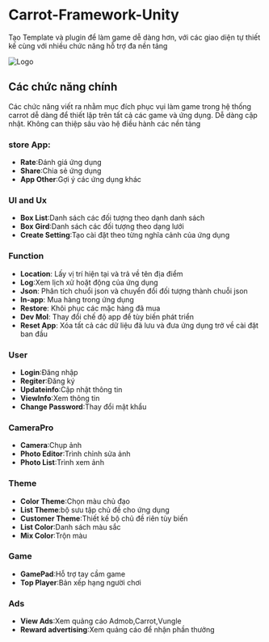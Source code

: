 # Carrot-Framework-Unity
Tạo Template và plugin để làm game dễ dàng hơn, với các giao diện tự thiết kế cùng với nhiều chức năng hỗ trợ đa nền tảng

![Logo](https://kurotsmile.github.io/Carrot/images/logo.png)

## Các chức năng chính
Các chức năng viết ra nhằm mục đích phục vụi làm game trong hệ thống carrot dễ dàng để thiết lập trên tất cả các game và ứng dụng. Dễ dàng cập nhật. Không can thiệp sâu vào hệ điều hành các nền tảng

### store App:
- **Rate**:Đánh giá ứng dụng
- **Share**:Chia sẻ ứng dụng
- **App Other**:Gợi ý các ứng dụng khác

### UI and Ux
- **Box List**:Danh sách các đối tượng theo dạnh danh sách
- **Box Gird**:Danh sách các đối tượng theo dạng lưới
- **Create Setting**:Tạo cài đặt theo từng nghĩa cảnh của ứng dụng

### Function
- **Location**: Lấy vị trí hiện tại và trả về tên địa điểm
- **Log**:Xem lịch xử hoặt động của ứng dụng
- **Json**: Phân tích chuổi json và chuyển đổi đối tượng thành chuỗi json
- **In-app**: Mua hàng trong ứng dụng
- **Restore**: Khôi phục các mặc hàng đã mua
- **Dev Mol**: Thay đổi chế độ app để tùy biến phát triển
- **Reset App**: Xóa tất cả các dữ liệu đã lưu và đưa ứng dụng trở về cài đặt ban đầu

### User
- **Login**:Đăng nhập
- **Regiter**:Đăng ký
- **Updateinfo**:Cập nhật thông tin
- **ViewInfo**:Xem thông tin
- **Change Password**:Thay đổi mật khẩu

### CameraPro
- **Camera**:Chụp ảnh
- **Photo Editor**:Trình chỉnh sửa ảnh
- **Photo List**:Trình xem ảnh

### Theme
- **Color Theme**:Chọn màu chủ đạo
- **List Theme**:bộ sưu tập chủ đề cho ứng dụng
- **Customer Theme**:Thiết kế bộ chủ đề riên tùy biến
- **List Color**:Danh sách màu sắc
- **Mix Color**:Trộn màu

### Game
- **GamePad**:Hỗ trợ tay cầm game
- **Top Player**:Bản xếp hạng người chơi

### Ads
- **View Ads**:Xem quảng cáo Admob,Carrot,Vungle
- **Reward advertising**:Xem quảng cáo để nhận phần thưởng